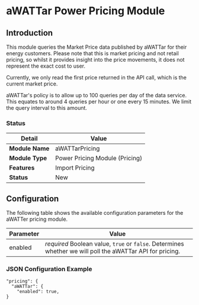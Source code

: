 # aWATTar Power Pricing Module

## Introduction

This module queries the Market Price data published by aWATTar for their energy customers. Please note that this is market pricing and not retail pricing, so whilst it provides insight into the price movements, it does not represent the exact cost to user.

Currently, we only read the first price returned in the API call, which is the current market price.

aWATTar's policy is to allow up to 100 queries per day of the data service. This equates to around 4 queries per hour or one every 15 minutes. We limit the query interval to this amount.

### Status

| Detail          | Value                          |
| --------------- | ------------------------------ |
| **Module Name** | aWATTarPricing                 |
| **Module Type** | Power Pricing Module (Pricing) |
| **Features**    | Import Pricing                 |
| **Status**      | New                            |

## Configuration

The following table shows the available configuration parameters for the aWATTer pricing module.

| Parameter   | Value         |
| ----------- | ------------- |
| enabled     | *required* Boolean value, ```true``` or ```false```. Determines whether we will poll the aWATTar API for pricing. |

### JSON Configuration Example

```
"pricing": {
  "aWATTar": {
    "enabled": true,
}
```
